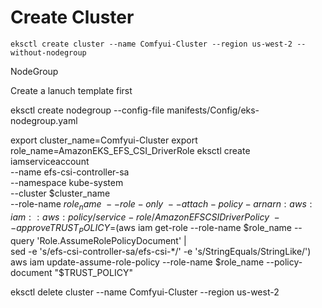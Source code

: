 # Create Cluster

```shell
eksctl create cluster --name Comfyui-Cluster --region us-west-2 --without-nodegroup
```

NodeGroup

Create a lanuch template first

eksctl create nodegroup --config-file manifests/Config/eks-nodegroup.yaml

export cluster_name=Comfyui-Cluster
export role_name=AmazonEKS_EFS_CSI_DriverRole
eksctl create iamserviceaccount \
    --name efs-csi-controller-sa \
    --namespace kube-system \
    --cluster $cluster_name \
    --role-name $role_name \
    --role-only \
    --attach-policy-arn arn:aws:iam::aws:policy/service-role/AmazonEFSCSIDriverPolicy \
    --approve
TRUST_POLICY=$(aws iam get-role --role-name $role_name --query 'Role.AssumeRolePolicyDocument' | \
    sed -e 's/efs-csi-controller-sa/efs-csi-*/' -e 's/StringEquals/StringLike/')
aws iam update-assume-role-policy --role-name $role_name --policy-document "$TRUST_POLICY"


eksctl delete cluster --name Comfyui-Cluster --region us-west-2
